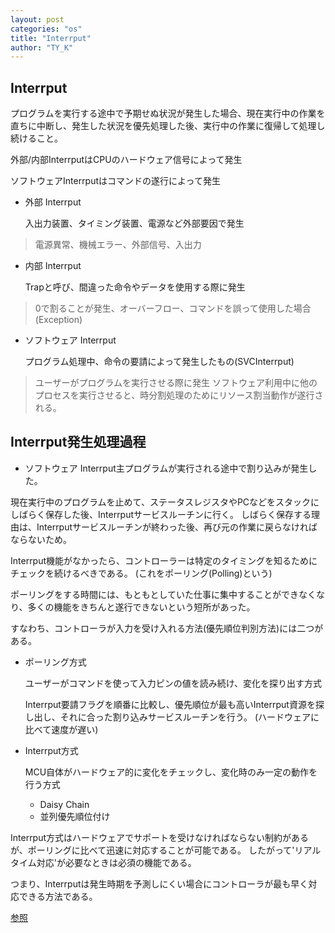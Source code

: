 ```yaml
---
layout: post
categories: "os"
title: "Interrput"
author: "TY_K"
---
```


## Interrput

プログラムを実行する途中で予期せぬ状況が発生した場合、現在実行中の作業を直ちに中断し、発生した状況を優先処理した後、実行中の作業に復帰して処理し続けること。

外部/内部InterrputはCPUのハードウェア信号によって発生

ソフトウェアInterrputはコマンドの遂行によって発生

* 外部 Interrput

    入出力装置、タイミング装置、電源など外部要因で発生
>   電源異常、機械エラー、外部信号、入出力

* 内部 Interrput

    Trapと呼び、間違った命令やデータを使用する際に発生
>   0で割ることが発生、オーバーフロー、コマンドを誤って使用した場合(Exception)

* ソフトウェア Interrput

    プログラム処理中、命令の要請によって発生したもの(SVCInterrput)
>   ユーザーがプログラムを実行させる際に発生
>   ソフトウェア利用中に他のプロセスを実行させると、時分割処理のためにリソース割当動作が遂行される。

## Interrput発生処理過程

* ソフトウェア Interrput主プログラムが実行される途中で割り込みが発生した。

現在実行中のプログラムを止めて、ステータスレジスタやPCなどをスタックにしばらく保存した後、Interrputサービスルーチンに行く。 しばらく保存する理由は、Interrputサービスルーチンが終わった後、再び元の作業に戻らなければならないため。

Interrput機能がなかったら、コントローラーは特定のタイミングを知るためにチェックを続けるべきである。 (これをポーリング(Polling)という)

ポーリングをする時間には、もともとしていた仕事に集中することができなくなり、多くの機能をきちんと遂行できないという短所があった。

すなわち、コントローラが入力を受け入れる方法(優先順位判別方法)には二つがある。

* ポーリング方式

    ユーザーがコマンドを使って入力ピンの値を読み続け、変化を探り出す方式

    Interrput要請フラグを順番に比較し、優先順位が最も高いInterrput資源を探し出し、それに合った割り込みサービスルーチンを行う。 (ハードウェアに比べて速度が遅い)

* Interrput方式

    MCU自体がハードウェア的に変化をチェックし、変化時のみ一定の動作を行う方式
    - Daisy Chain
    - 並列優先順位付け

Interrput方式はハードウェアでサポートを受けなければならない制約があるが、ポーリングに比べて迅速に対応することが可能である。 したがって'リアルタイム対応'が必要なときは必須の機能である。

つまり、Interrputは発生時期を予測しにくい場合にコントローラが最も早く対応できる方法である。

[参照][Interrput]

[Interrput]: https://github.com/gyoogle/tech-interview-for-developer/blob/master/Computer%20Science/Operation%20System/Interrupt.md "Interrput"